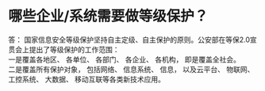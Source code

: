 

# 哪些企业/系统需要做等级保护？

答： 国家信息安全等级保护坚持自主定级、自主保护的原则。公安部在等保2.0宣贯会上提出了等级保护的工作范围：  
一是覆盖各地区、 各单位、 各部门、 各企业、 各机构， 即是覆盖全社会。  
二是覆盖所有保护对象， 包括网络、 信息系统、 信息， 以及云平台、 物联网、 工控系统、 大数据、 移动互联等各类新技术应用。
